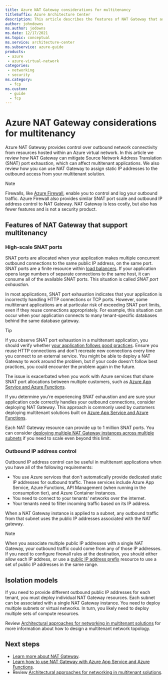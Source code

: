 ```yaml
---
title: Azure NAT Gateway considerations for multitenancy
titleSuffix: Azure Architecture Center
description: This article describes the features of NAT Gateway that are useful when you work with multitenanted systems. It also provides links to guidance and examples for how to use NAT Gateway in a multitenant solution.
author: johndowns
ms.author: jodowns
ms.date: 12/17/2021
ms.topic: conceptual
ms.service: architecture-center
ms.subservice: azure-guide
products:
 - azure
 - azure-virtual-network
categories:
 - networking
 - security
ms.category:
  - fcp
ms.custom:
  - guide
  - fcp
---
```


# Azure NAT Gateway considerations for multitenancy

Azure NAT Gateway provides control over outbound network connectivity from resources hosted within an Azure virtual network. In this article we review how NAT Gateway can mitigate Source Network Address Translation (SNAT) port exhaustion, which can affect multitenant applications. We also review how you can use NAT Gateway to assign static IP addresses to the outbound access from your multitenant solution.

> [!NOTE]
> Firewalls, like [Azure Firewall](/azure/firewall/overview), enable you to control and log your outbound traffic. Azure Firewall also provides similar SNAT port scale and outbound IP address control to NAT Gateway. NAT Gateway is less costly, but also has fewer features and is not a security product.

## Features of NAT Gateway that support multitenancy

### High-scale SNAT ports

SNAT ports are allocated when your application makes multiple concurrent outbound connections to the same public IP address, on the same port. SNAT ports are a finite resource within [load balancers](/azure/load-balancer/load-balancer-outbound-connections). If your application opens large numbers of separate connections to the same host, it can consume all of the available SNAT ports. This situation is called *SNAT port exhaustion*.
 
In most applications, SNAT port exhaustion indicates that your application is incorrectly handling HTTP connections or TCP ports. However, some multitenant applications are at particular risk of exceeding SNAT port limits, even if they reuse connections appropriately. For example, this situation can occur when your application connects to many tenant-specific databases behind the same database gateway.

> [!TIP]
> If you observe SNAT port exhaustion in a multitenant application, you should verify whether [your application follows good practices](/azure/load-balancer/troubleshoot-outbound-connection#connectionreuse). Ensure you reuse HTTP connections and don't recreate new connections every time you connect to an external service. You might be able to deploy a NAT Gateway to work around the problem, but if your code doesn't follow best practices, you could encounter the problem again in the future.

The issue is exacerbated when you work with Azure services that share SNAT port allocations between multiple customers, such as [Azure App Service and Azure Functions](/azure/app-service/troubleshoot-intermittent-outbound-connection-errors).

If you determine you're experiencing SNAT exhaustion and are sure your application code correctly handles your outbound connections, consider deploying NAT Gateway. This approach is commonly used by customers deploying multitenant solutions built on [Azure App Service and Azure Functions](/azure/app-service/networking/nat-gateway-integration).

Each NAT Gateway resource can provide up to 1 million SNAT ports. You can consider [deploying multiple NAT Gateway instances across multiple subnets](/azure/virtual-network/nat-gateway/nat-gateway-resource#performance) if you need to scale even beyond this limit.

### Outbound IP address control

Outbound IP address control can be useful in multitenant applications when you have all of the following requirements:

- You use Azure services that don't automatically provide dedicated static IP addresses for outbound traffic. These services include Azure App Service, Azure Functions, API Management (when running in the consumption tier), and Azure Container Instances.
- You need to connect to your tenants' networks over the internet.
- Your tenants need to filter incoming traffic based on its IP address.

When a NAT Gateway instance is applied to a subnet, any outbound traffic from that subnet uses the public IP addresses associated with the NAT gateway.

> [!NOTE]
> When you associate multiple public IP addresses with a single NAT Gateway, your outbound traffic could come from any of those IP addresses. If you need to configure firewall rules at the destination, you should either allow each IP address, or use a [public IP address prefix](/azure/virtual-network/ip-services/public-ip-address-prefix) resource to use a set of public IP addresses in the same range.

## Isolation models

If you need to provide different outbound public IP addresses for each tenant, you must deploy individual NAT Gateway resources. Each subnet can be associated with a single NAT Gateway instance. You need to deploy multiple subnets or virtual networks. In turn, you likely need to deploy multiple sets of compute resources.

Review [Architectural approaches for networking in multitenant solutions](../approaches/networking.md) for more information about how to design a multitenant network topology.

## Next steps

- [Learn more about NAT Gateway](/azure/virtual-network/nat-gateway/nat-gateway-resource).
- [Learn how to use NAT Gateway with Azure App Service and Azure Functions](/azure/app-service/networking/nat-gateway-integration).
- Review [Architectural approaches for networking in multitenant solutions](../approaches/networking.md).
